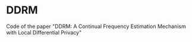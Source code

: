 # DDRM
 Code of the paper "DDRM: A Continual Frequency Estimation Mechanism with Local Differential Privacy"
